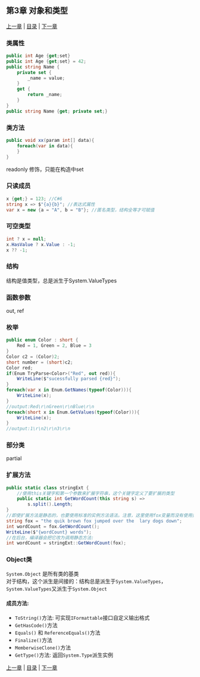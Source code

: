 ## 第3章 对象和类型 ##
[上一章][chapter-02] | [目录][readme] | [下一章][chapter-04]

### 类属性 ###
```cs
public int Age {get;set}
public int Age {get;set} = 42;
public string Name {
    private set {
        _name = value;
    }
    get {
        return _name;
    }
}
public string Name {get; private set;}
```
### 类方法 ###
```cs
public void xx(param int[] data){
    foreach(var in data){
    }
}
```
readonly 修饰，只能在构造中set  
### 只读成员 ###
```cs
x {get;} = 123; //C#6
string x => $"{a}{b}"; //表达式属性
var x = new {a = "A", b = "B"}; //匿名类型，结构全等才可赋值
```
### 可空类型 ###
```cs
int ? x = null;
x.HasValue ? x.Value : -1;
x ?? -1;
```
### 结构 ###
结构是值类型，总是派生于System.ValueTypes  

### 函数参数 ###
out, ref  

### 枚举 ###
```cs
public enum Color : short {
    Red = 1, Green = 2, Blue = 3
}
Color c2 = (Color)2;
short number = (short)c2;
Color red;
if(Enum TryParse<Color>("Red", out red)){
    WriteLine($"sucessfully parsed {red}");
}
foreach(var x in Enum.GetNames(typeof(Color))){
    WriteLine(x);
}
//output:Red\r\nGreen\r\nBlue\r\n
foreach(short x in Enum.GetValues(typeof(Color))){
    WriteLine(x);
}
//output:1\r\n2\r\n3\r\n
```
### 部分类 ###
partial  

### 扩展方法 ###
```cs
public static class stringExt {
    //使用this关键字和第一个参数来扩展字符串，这个关键字定义了要扩展的类型
    public static int GetWordCount(this string s) =>
        s.split().Length;
}
//即使扩展方法是静态的，也要使用标准的实例方法语法。注意，这里使用fox变量而没有使用类型名来调用GetWordCount()。
string fox = "the quik brown fox jumped over the  lary dogs down";
int wordCount = fox.GetWordCount();
WriteLine($"{wordCount} words");
//在后台，编译器会把它改为调用静态方法:
int wordCount = stringExt::GetWordCount(fox);
```
### Object类 ###
`System.Object` 是所有类的基类  
对于结构，这个派生是间接的：结构总是派生于`System.ValueTypes`，`System.ValueTypes`又派生于`System.Object`  
#### 成员方法:  
* `ToString()`方法: 可实现`IFormattable`接口自定义输出格式  
* `GetHasCode()`方法  
* `Equals()` 和 `ReferenceEquals()`方法  
* `Finalize()`方法  
* `MemberwiseClone()`方法  
* `GetType()`方法: 返回`System.Type`派生实例  

[上一章][chapter-02] | [目录][readme] | [下一章][chapter-04]

  [readme]: readme.md
  [chapter-02]: chapter-02.md "第2章 核心C#"
  [chapter-03]: chapter-03.md "第3章 对象和类型"
  [chapter-04]: chapter-04.md "第4章 继承"
